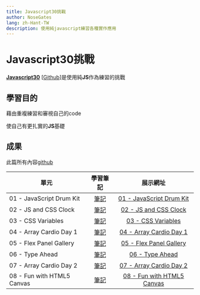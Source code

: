 ```yaml
---
title: Javascript30挑戰
author: NoseGates
lang: zh-Hant-TW
description: 使用純javascript練習各種實作應用
---
```

# Javascript30挑戰
**[Javascript30](https://javascript30.com/)** \[[Github](https://github.com/wesbos/JavaScript30)\]是使用純**JS**作為練習的挑戰


## 學習目的
藉由重複練習和審視自己的code

使自己有更扎實的**JS**基礎

## 成果
此篇所有內容[github](https://github.com/connectshark/JavaScript30)

| 單元 | 學習筆記 | 展示網址 |
| -------- | :--------: | :--------: |
| 01 - JavaScript Drum Kit | [筆記](/Javascript30/DrumKit/) | [01 - JavaScript Drum Kit](https://connectshark.github.io/JavaScript30/01%20-%20JavaScript%20Drum%20Kit/index-Chambers.html) |
|02 - JS and CSS Clock|[筆記](/Javascript30/JsClock)|[02 - JS and CSS Clock](https://connectshark.github.io/JavaScript30/02%20-%20JS%20and%20CSS%20Clock/index-Chambers.html)|
|03 - CSS Variables|[筆記](/Javascript30/CSSVariables.html)|[03 - CSS Variables](https://connectshark.github.io/JavaScript30/03%20-%20CSS%20Variables/index-Chambers.html)|
|04 - Array Cardio Day 1|[筆記](/Javascript30/ArrayCardio1)|[04 - Array Cardio Day 1](https://connectshark.github.io/JavaScript30/04%20-%20Array%20Cardio%20Day%201/index-Chambers.html)|
|05 - Flex Panel Gallery|[筆記](/Javascript30/flexPanelGallery)|[05 - Flex Panel Gallery](https://connectshark.github.io/JavaScript30/05%20-%20Flex%20Panel%20Gallery/index-Chambers.html)|
|06 - Type Ahead|[筆記](/Javascript30/typeAhead)|[06 - Type Ahead](https://connectshark.github.io/JavaScript30/06%20-%20Type%20Ahead/index-Chambers.html)|
|07 - Array Cardio Day 2|[筆記](/Javascript30/ArrayCardio2)|[07 - Array Cardio Day 2](https://connectshark.github.io/JavaScript30/07%20-%20Array%20Cardio%20Day%202/index-Chambers.html)|
|08 - Fun with HTML5 Canvas|[筆記](/Javascript30/funCanvas)|[08 - Fun with HTML5 Canvas](https://connectshark.github.io/JavaScript30/08%20-%20Fun%20with%20HTML5%20Canvas/index-Chambers.html)|